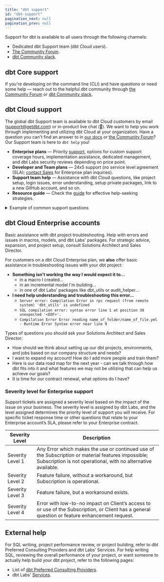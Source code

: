 ```yaml
---
title: "dbt support"
id: "dbt-support"
pagination_next: null
pagination_prev: null
---
```


Support for dbt is available to all users through the following channels:

- Dedicated dbt Support team (dbt Cloud users).
- [The Community Forum](https://discourse.getdbt.com/).
- [dbt Community slack](https://www.getdbt.com/community/join-the-community/).
  
## dbt Core support

If you're developing on the command line (CLI) and have questions or need some help &mdash; reach out to the helpful dbt community through [the Community Forum](https://discourse.getdbt.com/) or [dbt Community slack](https://www.getdbt.com/community/join-the-community/).

## dbt Cloud support

The global dbt Support team is available to dbt Cloud customers by email (support@getdbt.com) or in-product live chat (💬). We want to help you work through implementing and utilizing dbt Cloud at your organization. Have a question you can't find an answer to in [our docs](https://docs.getdbt.com/) or [the Community Forum](https://discourse.getdbt.com/)? Our Support team is here to `dbt help` you!

- **Enterprise plans** &mdash; Priority [support](#severity-level-for-enterprise-support), options for custom support coverage hours, implementation assistance, dedicated management, and dbt Labs security reviews depending on price point.
- **Developer and Team plans** &mdash; 24x5 support (no service level agreement (SLA); [contact Sales](https://www.getdbt.com/pricing/) for Enterprise plan inquiries).
- **Support team help** &mdash; Assistance with dbt Cloud questions, like project setup, login issues, error understanding, setup private packages, link to a new GitHub account, and so on.
- **Resource guide** &mdash; Check the [guide](/community/resources/getting-help) for effective help-seeking strategies.

<details>
<summary>Example of common support questions</summary>
Types of dbt Cloud-related questions our Support team can assist you with, regardless of your dbt Cloud plan:<br /><br />
<b>How do I...</b><br />
    - set up a dbt Cloud project?<br />
    - set up a private package in dbt Cloud?<br />
    - configure custom branches on git repos?<br />
    - link dbt to a new GitHub account?<br /><br />
<b>Help! I can't...</b><br />
    - log in.<br />
    - access logs.<br />
    - update user groups.<br /><br />
<b>I need help understanding...</b><br />
    - why this run failed.<br />
    - why I am getting this error message in dbt Cloud?<br />
    - why my CI jobs are not kicking off as expected.<br />
</details>

<!--
- **Enterprise plans** 
  - Have [priority access](#severity-level-for-enterprise-support)
  - Options for custom support coverage hours
  - Receive implementation assistance
  - Dedicated account management
  - Security review by dbt Labs depending on price point
- **Developer and Team plans**
  - 24x5 support
  - No service level agreement included. If you are interested in adding one, [contact Sales](https://www.getdbt.com/pricing/) to ask about our Enterprise plan.
-->

## dbt Cloud Enterprise accounts

Basic assistance with dbt project troubleshooting.
Help with errors and issues in macros, models, and dbt Labs' packages.
For strategic advice, expansion, and project setup, consult Solutions Architect and Sales Director.

For customers on a dbt Cloud Enterprise plan, we **also** offer basic assistance in troubleshooting issues with your dbt project:
- **Something isn't working the way I would expect it to...**
    - in a macro I created...
    - in an incremental model I'm building...
    - in one of dbt Labs' packages like dbt_utils or audit_helper...
- **I need help understanding and troubleshooting this error...**
    - `Server error: Compilation Error in rpc request (from remote system)
    'dbt_utils' is undefined`
    - `SQL compilation error: syntax error line 1 at position 38 unexpected '<EOF>'.`
    - `Compilation Error Error reading name_of_folder/name_of_file.yml - Runtime Error Syntax
        error near line 9`

Types of questions you should ask your Solutions Architect and Sales Director:
- How should we think about setting up our dbt projects, environments, and jobs based on our company structure and needs?
- I want to expand my account! How do I add more people and train them?
- Here is our data road map for the next year - can we talk through how dbt fits into it and what features we may not be utilizing that can help us achieve our goals?
- It is time for our contract renewal, what options do I have?

### Severity level for Enterprise support

Support tickets are assigned a severity level based on the impact of the issue on your business. The severity level is assigned by dbt Labs, and the level assigned determines the priority level of support you will receive. For specific ticket response time or other questions that relate to your Enterprise account’s SLA, please refer to your Enterprise contract.

| Severity Level | Description |
| -------------- | ----------- |
| Severity Level 1 | Any Error which makes the use or continued use of the Subscription or material features impossible; Subscription is not operational, with no alternative available. | 
| Severity Level 2 | Feature failure, without a workaround, but Subscription is operational. | 
| Severity Level 3 | Feature failure, but a workaround exists. | 
| Severity Level 4 | Error with low-to-no impact on Client’s access to or use of the Subscription, or Client has a general question or feature enhancement request. | 

## External help

For SQL writing, project performance review, or project building, refer to dbt Preferred Consulting Providers and dbt Labs' Services.
For help writing SQL, reviewing the overall performance of your project, or want someone to actually help build your dbt project, refer to the following pages:
- List of [dbt Preferred Consulting Providers](https://www.getdbt.com/ecosystem/).
- dbt Labs' [Services](https://www.getdbt.com/dbt-labs/services/).
